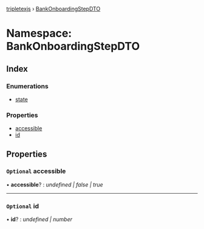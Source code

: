 [tripletexjs](../README.md) › [BankOnboardingStepDTO](bankonboardingstepdto.md)

# Namespace: BankOnboardingStepDTO

## Index

### Enumerations

* [state](../enums/bankonboardingstepdto.state.md)

### Properties

* [accessible](bankonboardingstepdto.md#optional-accessible)
* [id](bankonboardingstepdto.md#optional-id)

## Properties

### `Optional` accessible

• **accessible**? : *undefined | false | true*

___

### `Optional` id

• **id**? : *undefined | number*
